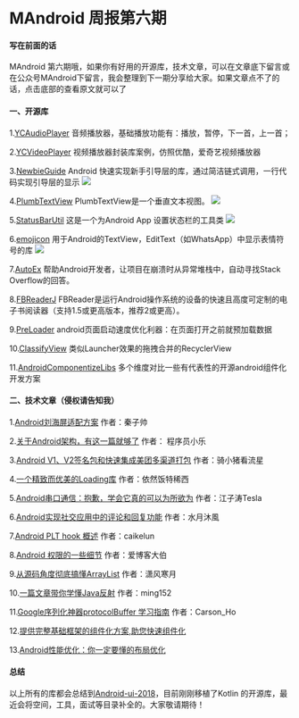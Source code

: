 # MAndroid 周报第六期

#### 写在前面的话
MAndroid 第六期哦，如果你有好用的开源库，技术文章，可以在文章底下留言或在公众号MAndroid下留言，我会整理到下一期分享给大家。如果文章点不了的话，点击底部的查看原文就可以了

#### 一、开源库
1.[YCAudioPlayer](https://github.com/yangchong211/YCAudioPlayer)
音频播放器，基础播放功能有：播放，暂停，下一首，上一首；

2.[YCVideoPlayer](https://github.com/yangchong211/YCVideoPlayer)
视频播放器封装库案例，仿照优酷，爱奇艺视频播放器

3.[NewbieGuide](https://github.com/huburt-Hu/NewbieGuide)
Android 快速实现新手引导层的库，通过简洁链式调用，一行代码实现引导层的显示
![](http://mdeandroid.oss-cn-beijing.aliyuncs.com/article/madnroid6/madnroid6_01.png)

4.[PlumbTextView](https://github.com/lybeat/PlumbTextView)
PlumbTextView是一个垂直文本视图。
![](http://mdeandroid.oss-cn-beijing.aliyuncs.com/article/madnroid6/madnroid6_02.png)

5.[StatusBarUtil](https://github.com/laobie/StatusBarUtil)
这是一个为Android App 设置状态栏的工具类
![](http://mdeandroid.oss-cn-beijing.aliyuncs.com/article/madnroid6/madnroid6_03.jpg)

6.[emojicon](https://github.com/rockerhieu/emojicon)
用于Android的TextView，EditText（如WhatsApp）中显示表情符号的库
![](http://mdeandroid.oss-cn-beijing.aliyuncs.com/article/madnroid6/madnroid6_04.png)

7.[AutoEx](https://github.com/BolexLiu/AutoEx)
帮助Android开发者，让项目在崩溃时从异常堆栈中，自动寻找Stack Overflow的回答。

8.[FBReaderJ](https://github.com/geometer/FBReaderJ)
FBReader是运行Android操作系统的设备的快速且高度可定制的电子书阅读器（支持1.5或更高版本，推荐2或更高）。

9.[PreLoader](https://github.com/luckybilly/PreLoader)
android页面启动速度优化利器：在页面打开之前就预加载数据

10.[ClassifyView](https://github.com/beasonshu/ClassifyView)
类似Launcher效果的拖拽合并的RecyclerView

11.[AndroidComponentizeLibs](https://github.com/luckybilly/AndroidComponentizeLibs)
多个维度对比一些有代表性的开源android组件化开发方案

#### 二、技术文章（侵权请告知我）
1.[Android刘海屏适配方案](https://mp.weixin.qq.com/s/FJbpYnx6g2qr77IZPWv-uQ)
作者：秦子帅

2.[关于Android架构，有这一篇就够了](https://mp.weixin.qq.com/s/3oJo-ifh_a8dPXxjEaYAyA)
作者： 程序员小乐

3.[Android V1、V2签名包和快速集成美团多渠道打包](https://mp.weixin.qq.com/s/dPI-sOKmw3ApXNQw1pOlnQ)
作者：骑小猪看流星

4.[一个精致而优美的Loading库](https://mp.weixin.qq.com/s/2omBcO1_ZsnDlMQdWuV2oA)
作者：依然饭特稀西

5.[Android串口通信：抱歉，学会它真的可以为所欲为](https://mp.weixin.qq.com/s/9FjuYMXXWyE7Zm4IF--pIw)
作者：江子涛Tesla

6.[Android实现社交应用中的评论和回复功能](https://mp.weixin.qq.com/s/bNuo5uByKCb4RDMSGc_fjQ)
作者：水月沐風

7.[Android PLT hook 概述](https://mp.weixin.qq.com/s/R0iFszBpQ1IcjbZoQZdqoA)
作者：caikelun

8.[Android 权限的一些细节](https://mp.weixin.qq.com/s/p8JYts5KIWZtzqLhFZpu2g)
作者：爱博客大伯

9.[从源码角度彻底搞懂ArrayList](https://mp.weixin.qq.com/s/DUzQSZ7Xd3ZaNoV98KuK0w)
作者：潇风寒月

10.[一篇文章带你学懂Java反射](https://mp.weixin.qq.com/s/PYjFA1v_mwMpyKACI3B9PQ)
作者：ming152

11.[Google序列化神器protocolBuffer 学习指南](https://juejin.im/post/5af8e9316fb9a07aab29f46d)
作者：Carson_Ho

12.[提供完整基础框架的组件化方案,助您快速组件化](https://juejin.im/entry/5af8ecbb6fb9a07a9c04514b)

13.[Android性能优化：你一定要懂的布局优化](https://juejin.im/entry/5af8e7b26fb9a07acc11d18d)

#### 总结
以上所有的库都会总结到[Android-ui-2018](https://github.com/lvm0306/Android-ui-2018)，目前刚刚移植了Kotlin 的开源库，最近会将空间，工具，面试等目录补全的。大家敬请期待！